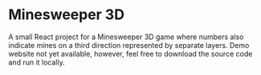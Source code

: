 # Minesweeper 3D

A small React project for a Minesweeper 3D game where numbers also indicate mines on a third direction represented by separate layers.
Demo website not yet available, however, feel free to download the source code and run it locally.
